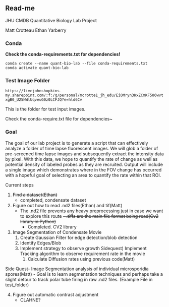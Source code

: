 ## Read-me

JHU CMDB Quantitative Biology Lab Project

Matt Crotteau
Ethan Yarberry
### Conda
**Check the conda-requirements.txt for dependencies!**


```
conda create --name quant-bio-lab --file conda-requirements.txt
conda activate quant-bio-lab
```

### Test Image Folder
```https://livejohnshopkins-my.sharepoint.com/:f:/g/personal/mcrotte1_jh_edu/Ei0Mryn3KxZCmKF506wvtxgB0_U25NWlUqveuG0z0LCFJQ?e=hld6Cv```
 
This is the folder for test input images. 

Check the conda-require.txt file for dependencies~
### Goal
The goal of our lab project is to generate a script that can effectively analyze a folder of time lapse fluorescent images. We will glob a folder of pre-screened time lapse images and subsequently extract the intensity data by pixel. With this data, we hope to quantify the rate of change as well as potential density of labeled probes as they are recruited. Output will include a single image which demonstrates where in the FOV change has occurred with a hopeful goal of selecting an area to quantify the rate within that ROI. 

Current steps
1) ~~Find a dataset(Ethan)~~
    - completed, condensate dataset
2) Figure out how to read .nd2 files(Ethan) and tif(Matt)
    - The .nd2 file prevents any heavy preprocessing just in case we want to explore this route
    ~~- .tiffs are the main file format being read(Cv2 library in Python)~~
        - Completed. CV2 library
3) Image Segmentation of Condensate Movie
    1) Create Gaussian Filter for edge detection/blob detection
    2) Identify Edges/Blob
    3) Implement strategy to observe growth
    Sidequest) Implement Tracking algorithm to observe requirement rate in the movie
        1) Calculate Diffusion rates using previous code(Matt)


Side Quest-  Image Segmentation analysis of individual microsporidia spores(Matt)
    - Goal is to learn segmentation techniques and perhaps take a slight detour to track polar tube firing in raw .nd2 files. (Example File in test_folder)



    
4) Figure out automatic contrast adjustment
    - CLAHNE?
